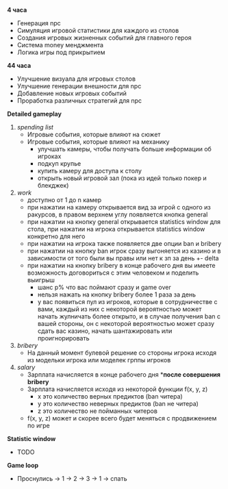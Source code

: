 **4 часа**
  
  - Генерация npc
  - Симуляция игровой статистики для каждого из столов
  - Создания игровых жизненных событий для главного героя
  - Система money менджмента
  - Логика игры под прикрытием

**44 часа**

  - Улучшение визуала для игровых столов
  - Улучшение генерации внешности для npc
  - Добавление новых игровых событий
  - Проработка различных стратегий для npc

**Detailed gameplay**
  1. *spending list*
       - Игровые события, которые влияют на сюжет
       - Игровые события, которые влияют на механику
           - улучшать камеры, чтобы получать больше информации об игроках
           - подкуп крупье
           - купить камеру для доступа к столу
           - открыть новый игровой зал (пока из идей только покер и блекджек)
  2. *work*
      - доступно от 1 до n камер
      - при нажатии на камеру открывается вид за игрой с одного из ракурсов, в правом верхнем углу появляется кнопка general
      - при нажатии на кнопку general открывается statistics window для стола, при нажатии на игрока открывается statistics window конкретно для него
      - при нажатии на игрока также появляется две опции ban и bribery
      - при нажатии на кнопку ban игрок сразу выгоняется из казино и в зависимости от того были вы правы или нет к зп за день +- delta
      - при нажатии на кнопку bribery в конце рабочего дня вы имеете возможность договориться с этим человеком и поделить выигрыш
          - шанс p% что вас поймают сразу и game over
          - нельзя нажать на кнопку bribery более 1 раза за день
          - у вас появиться пул из игроков, которые в сотрудничестве с вами, каждый из них с некоторой вероятностью может начать жулничать более открыто, и в случае получения ban с вашей стороны, он с некоторой вероятностью может сразу сдать вас казино, начать шантажировать или проигнорировать
  3. *bribery*
      - На данный момент булевой решение со стороны игрока исходя из модельки игрока или моделек грппы игроков 
  4. *salary*
      - Зарплата начисляется в конце рабочего дня ***после совершения bribery**
      - Зарплата начисляется исходя из некоторой функции f(x, y, z)
        - x это количество верных предиктов (ban читера)
        - y это количество неверных предиктов (ban не читера)
        - z это количество не пойманных читеров
      - f(x, y, z) может и скорее всего будет меняться с продвижением по игре
     
**Statistic window**
  - TODO
    
**Game loop**
  - Проснулись -> 1 -> 2 -> 3 -> 1 -> спать

